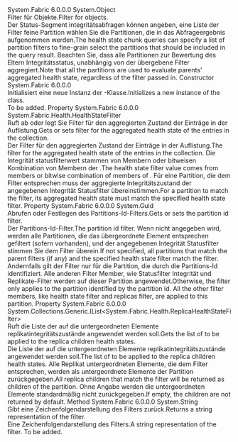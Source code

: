 <Type Name="PartitionHealthStateFilter" FullName="System.Fabric.Health.PartitionHealthStateFilter">
  <TypeSignature Language="C#" Value="public sealed class PartitionHealthStateFilter" />
  <TypeSignature Language="ILAsm" Value=".class public auto ansi sealed beforefieldinit PartitionHealthStateFilter extends System.Object" />
  <TypeSignature Language="DocId" Value="T:System.Fabric.Health.PartitionHealthStateFilter" />
  <TypeSignature Language="VB.NET" Value="Public NotInheritable Class PartitionHealthStateFilter" />
  <TypeSignature Language="F#" Value="type PartitionHealthStateFilter = class" />
  <AssemblyInfo>
    <AssemblyName>System.Fabric</AssemblyName>
    <AssemblyVersion>6.0.0.0</AssemblyVersion>
  </AssemblyInfo>
  <Base>
    <BaseTypeName>System.Object</BaseTypeName>
  </Base>
  <Interfaces />
  <Docs>
    <summary>
            <span data-ttu-id="afb17-101">Filter für <see cref="T:System.Fabric.Health.PartitionHealthState" /> Objekte.</span><span class="sxs-lookup"><span data-stu-id="afb17-101">Filter for <see cref="T:System.Fabric.Health.PartitionHealthState" /> objects.</span></span>
            </summary>
    <remarks><span data-ttu-id="afb17-102">Der Status-Segment integritätsabfragen können angeben, eine Liste der Filter feine Partition wählen Sie die Partitionen, die in das Abfrageergebnis aufgenommen werden.</span><span class="sxs-lookup"><span data-stu-id="afb17-102">The health state chunk queries can specify a list of partition filters to fine-grain select the partitions that should be included in the query result.</span></span>
            <span data-ttu-id="afb17-103">Beachten Sie, dass alle Partitionen zur Bewertung des Eltern Integritätsstatus, unabhängig von der übergebene Filter aggregiert.</span><span class="sxs-lookup"><span data-stu-id="afb17-103">Note that all the partitions are used to evaluate parents' aggregated health state, regardless of the filter passed in.</span></span></remarks>
  </Docs>
  <Members>
    <Member MemberName=".ctor">
      <MemberSignature Language="C#" Value="public PartitionHealthStateFilter ();" />
      <MemberSignature Language="ILAsm" Value=".method public hidebysig specialname rtspecialname instance void .ctor() cil managed" />
      <MemberSignature Language="DocId" Value="M:System.Fabric.Health.PartitionHealthStateFilter.#ctor" />
      <MemberSignature Language="VB.NET" Value="Public Sub New ()" />
      <MemberType>Constructor</MemberType>
      <AssemblyInfo>
        <AssemblyName>System.Fabric</AssemblyName>
        <AssemblyVersion>6.0.0.0</AssemblyVersion>
      </AssemblyInfo>
      <Parameters />
      <Docs>
        <summary>
            <span data-ttu-id="afb17-104">Initialisiert eine neue Instanz der <see cref="T:System.Fabric.Health.PartitionHealthStateFilter" />-Klasse.</span><span class="sxs-lookup"><span data-stu-id="afb17-104">Initializes a new instance of the <see cref="T:System.Fabric.Health.PartitionHealthStateFilter" /> class.</span></span>
            </summary>
        <remarks>To be added.</remarks>
      </Docs>
    </Member>
    <Member MemberName="HealthStateFilter">
      <MemberSignature Language="C#" Value="public System.Fabric.Health.HealthStateFilter HealthStateFilter { get; set; }" />
      <MemberSignature Language="ILAsm" Value=".property instance valuetype System.Fabric.Health.HealthStateFilter HealthStateFilter" />
      <MemberSignature Language="DocId" Value="P:System.Fabric.Health.PartitionHealthStateFilter.HealthStateFilter" />
      <MemberSignature Language="VB.NET" Value="Public Property HealthStateFilter As HealthStateFilter" />
      <MemberSignature Language="F#" Value="member this.HealthStateFilter : System.Fabric.Health.HealthStateFilter with get, set" Usage="System.Fabric.Health.PartitionHealthStateFilter.HealthStateFilter" />
      <MemberType>Property</MemberType>
      <AssemblyInfo>
        <AssemblyName>System.Fabric</AssemblyName>
        <AssemblyVersion>6.0.0.0</AssemblyVersion>
      </AssemblyInfo>
      <ReturnValue>
        <ReturnType>System.Fabric.Health.HealthStateFilter</ReturnType>
      </ReturnValue>
      <Docs>
        <summary>
            <span data-ttu-id="afb17-105">Ruft ab oder legt Sie Filter für den aggregierten Zustand der <see cref="T:System.Fabric.Health.PartitionHealthState" /> Einträge in der Auflistung.</span><span class="sxs-lookup"><span data-stu-id="afb17-105">Gets or sets filter for the aggregated health state of the <see cref="T:System.Fabric.Health.PartitionHealthState" /> entries in the collection.</span></span> 
            </summary>
        <value><span data-ttu-id="afb17-106">Der Filter für den aggregierten Zustand der <see cref="T:System.Fabric.Health.PartitionHealthState" /> Einträge in der Auflistung.</span><span class="sxs-lookup"><span data-stu-id="afb17-106">The filter for the aggregated health state of the <see cref="T:System.Fabric.Health.PartitionHealthState" /> entries in the collection.</span></span></value>
        <remarks><span data-ttu-id="afb17-107">Die Integrität statusfilterwert stammen von Membern oder bitweisen Kombination von Membern der <see cref="T:System.Fabric.Health.HealthStateFilter" />.</span><span class="sxs-lookup"><span data-stu-id="afb17-107">The health state filter value comes from members or bitwise combination of members of <see cref="T:System.Fabric.Health.HealthStateFilter" />.</span></span> <span data-ttu-id="afb17-108">Für eine Partition, die dem Filter entsprechen muss der aggregierte Integritätszustand der angegebenen Integrität Statusfilter übereinstimmen.</span><span class="sxs-lookup"><span data-stu-id="afb17-108">For a partition to match the filter, its aggregated health state must match the specified health state filter.</span></span></remarks>
      </Docs>
    </Member>
    <Member MemberName="PartitionIdFilter">
      <MemberSignature Language="C#" Value="public Guid PartitionIdFilter { get; set; }" />
      <MemberSignature Language="ILAsm" Value=".property instance valuetype System.Guid PartitionIdFilter" />
      <MemberSignature Language="DocId" Value="P:System.Fabric.Health.PartitionHealthStateFilter.PartitionIdFilter" />
      <MemberSignature Language="VB.NET" Value="Public Property PartitionIdFilter As Guid" />
      <MemberSignature Language="F#" Value="member this.PartitionIdFilter : Guid with get, set" Usage="System.Fabric.Health.PartitionHealthStateFilter.PartitionIdFilter" />
      <MemberType>Property</MemberType>
      <AssemblyInfo>
        <AssemblyName>System.Fabric</AssemblyName>
        <AssemblyVersion>6.0.0.0</AssemblyVersion>
      </AssemblyInfo>
      <ReturnValue>
        <ReturnType>System.Guid</ReturnType>
      </ReturnValue>
      <Docs>
        <summary>
            <span data-ttu-id="afb17-109">Abrufen oder Festlegen des Partitions-Id-Filters.</span><span class="sxs-lookup"><span data-stu-id="afb17-109">Gets or sets the partition id filter.</span></span>
            </summary>
        <value><span data-ttu-id="afb17-110">Der Partitions-Id-Filter.</span><span class="sxs-lookup"><span data-stu-id="afb17-110">The partition id filter.</span></span></value>
        <remarks><span data-ttu-id="afb17-111">Wenn nicht angegeben wird, werden alle Partitionen, die das übergeordnete Element entsprechen gefiltert (sofern vorhanden), und der angegebenen Integrität Statusfilter stimmen Sie dem Filter überein.</span><span class="sxs-lookup"><span data-stu-id="afb17-111">If not specified, all partitions that match the parent filters (if any) and the specified health state filter match the filter.</span></span>
            <span data-ttu-id="afb17-112">Andernfalls gilt der Filter nur für die Partition, die durch die Partitions-Id identifiziert. Alle anderen Filter Member, wie Statusfilter Integrität und Replikate-Filter werden auf dieser Partition angewendet.</span><span class="sxs-lookup"><span data-stu-id="afb17-112">Otherwise, the filter only applies to the partition identified by the partition id. All the other filter members, like health state filter and replicas filter, are applied to this partition.</span></span></remarks>
      </Docs>
    </Member>
    <Member MemberName="ReplicaFilters">
      <MemberSignature Language="C#" Value="public System.Collections.Generic.IList&lt;System.Fabric.Health.ReplicaHealthStateFilter&gt; ReplicaFilters { get; }" />
      <MemberSignature Language="ILAsm" Value=".property instance class System.Collections.Generic.IList`1&lt;class System.Fabric.Health.ReplicaHealthStateFilter&gt; ReplicaFilters" />
      <MemberSignature Language="DocId" Value="P:System.Fabric.Health.PartitionHealthStateFilter.ReplicaFilters" />
      <MemberSignature Language="VB.NET" Value="Public ReadOnly Property ReplicaFilters As IList(Of ReplicaHealthStateFilter)" />
      <MemberSignature Language="F#" Value="member this.ReplicaFilters : System.Collections.Generic.IList&lt;System.Fabric.Health.ReplicaHealthStateFilter&gt;" Usage="System.Fabric.Health.PartitionHealthStateFilter.ReplicaFilters" />
      <MemberType>Property</MemberType>
      <AssemblyInfo>
        <AssemblyName>System.Fabric</AssemblyName>
        <AssemblyVersion>6.0.0.0</AssemblyVersion>
      </AssemblyInfo>
      <ReturnValue>
        <ReturnType>System.Collections.Generic.IList&lt;System.Fabric.Health.ReplicaHealthStateFilter&gt;</ReturnType>
      </ReturnValue>
      <Docs>
        <summary>
            <span data-ttu-id="afb17-113">Ruft die Liste der <see cref="T:System.Fabric.Health.ReplicaHealthStateFilter" /> auf die untergeordneten Elemente replikatintegritätszustände angewendet werden soll.</span><span class="sxs-lookup"><span data-stu-id="afb17-113">Gets the list of <see cref="T:System.Fabric.Health.ReplicaHealthStateFilter" /> to be applied to the replica children health states.</span></span>
            </summary>
        <value><span data-ttu-id="afb17-114">Die Liste der <see cref="T:System.Fabric.Health.ReplicaHealthStateFilter" /> auf die untergeordneten Elemente replikatintegritätszustände angewendet werden soll.</span><span class="sxs-lookup"><span data-stu-id="afb17-114">The list of <see cref="T:System.Fabric.Health.ReplicaHealthStateFilter" /> to be applied to the replica children health states.</span></span></value>
        <remarks><span data-ttu-id="afb17-115">Alle Replikat untergeordneten Elemente, die dem Filter entsprechen, werden als untergeordnete Elemente der Partition zurückgegeben.</span><span class="sxs-lookup"><span data-stu-id="afb17-115">All replica children that match the filter will be returned as children of the partition.</span></span>
            <span data-ttu-id="afb17-116">Ohne Angabe werden die untergeordneten Elemente standardmäßig nicht zurückgegeben.</span><span class="sxs-lookup"><span data-stu-id="afb17-116">If empty, the children are not returned by default.</span></span></remarks>
      </Docs>
    </Member>
    <Member MemberName="ToString">
      <MemberSignature Language="C#" Value="public override string ToString ();" />
      <MemberSignature Language="ILAsm" Value=".method public hidebysig virtual instance string ToString() cil managed" />
      <MemberSignature Language="DocId" Value="M:System.Fabric.Health.PartitionHealthStateFilter.ToString" />
      <MemberSignature Language="VB.NET" Value="Public Overrides Function ToString () As String" />
      <MemberSignature Language="F#" Value="override this.ToString : unit -&gt; string" Usage="partitionHealthStateFilter.ToString " />
      <MemberType>Method</MemberType>
      <AssemblyInfo>
        <AssemblyName>System.Fabric</AssemblyName>
        <AssemblyVersion>6.0.0.0</AssemblyVersion>
      </AssemblyInfo>
      <ReturnValue>
        <ReturnType>System.String</ReturnType>
      </ReturnValue>
      <Parameters />
      <Docs>
        <summary>
            <span data-ttu-id="afb17-117">Gibt eine Zeichenfolgendarstellung des Filters zurück.</span><span class="sxs-lookup"><span data-stu-id="afb17-117">Returns a string representation of the filter.</span></span>
            </summary>
        <returns><span data-ttu-id="afb17-118">Eine Zeichenfolgendarstellung des Filters.</span><span class="sxs-lookup"><span data-stu-id="afb17-118">A string representation of the filter.</span></span></returns>
        <remarks>To be added.</remarks>
      </Docs>
    </Member>
  </Members>
</Type>